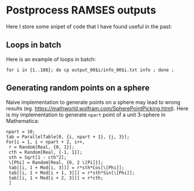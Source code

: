 # Postprocess RAMSES outputs

Here I store some snipet of code that I have found useful in the past:

## Loops in batch
Here is an example of loops in batch:

```for i in {1..188}; do cp output_00$i/info_00$i.txt info ; done ;```

## Generating random points on a sphere
Naive implementation to generate points on a sphere may lead to wrong results (eg. https://mathworld.wolfram.com/SpherePointPicking.html). Here is my implementation to generate ``npart`` point of a unit 3-sphere in Mathematica:
```
npart = 10;
tab = ParallelTable[0, {i, npart + 1}, {j, 3}];
For[i = 1, i < npart + 2, i++,
 r = Random[Real, {0, 1}];
 cth = Random[Real, {-1, 1}];
 sth = Sqrt[1 - cth^2];
 \[Phi] = Random[Real, {0, 2 \[Pi]}];
 tab[[i, 1 + Mod[i, 3]]] = r*sth*Cos[\[Phi]];
 tab[[i, 1 + Mod[i + 1, 3]]] = r*sth*Sin[\[Phi]];
 tab[[i, 1 + Mod[i + 2, 3]]] = r*cth;
 ]
```
